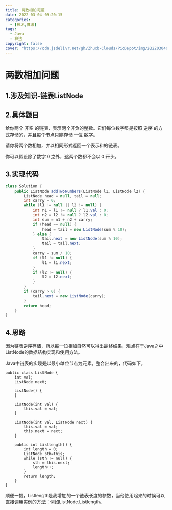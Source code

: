 ```yaml
---
title: 两数相加问题
date: 2022-03-04 09:20:15
categories:
  - [技术,算法]
tags: 
  - Java
  - 算法
copyright: false
cover: "https://cdn.jsdelivr.net/gh/Zhuxb-Clouds/PicDepot/img/202203040927706.jpg"
---
```

# 两数相加问题

## 1.涉及知识-链表ListNode

## 2.具体题目

给你两个 非空 的链表，表示两个非负的整数。它们每位数字都是按照 逆序 的方式存储的，并且每个节点只能存储 一位 数字。

请你将两个数相加，并以相同形式返回一个表示和的链表。

你可以假设除了数字 0 之外，这两个数都不会以 0 开头。

## 3.实现代码

```java
class Solution {
    public ListNode addTwoNumbers(ListNode l1, ListNode l2) {
        ListNode head = null, tail = null;
        int carry = 0;
        while (l1 != null || l2 != null) {
            int n1 = l1 != null ? l1.val : 0;
            int n2 = l2 != null ? l2.val : 0;
            int sum = n1 + n2 + carry;
            if (head == null) {
                head = tail = new ListNode(sum % 10);
            } else {
                tail.next = new ListNode(sum % 10);
                tail = tail.next;
            }
            carry = sum / 10;
            if (l1 != null) {
                l1 = l1.next;
            }
            if (l2 != null) {
                l2 = l2.next;
            }
        }
        if (carry > 0) {
            tail.next = new ListNode(carry);
        }
        return head;
    }
}
```

## 4.思路

因为链表逆序存储，所以每一位相加自然可以得出最终结果，难点在于Java之中ListNode的数据结构实现和使用方法。

Java中链表的实现是以最小单位节点为元素，整合出来的，代码如下。

```
public class ListNode {
    int val;
    ListNode next;

    ListNode() {
    }

    ListNode(int val) {
        this.val = val;
    }

    ListNode(int val, ListNode next) {
        this.val = val;
        this.next = next;
    }

    public int Listlength() {
        int length = 0;
        ListNode sth=this;
        while (sth != null) {
            sth = this.next;
            length++;
        }
        return length;
    }
}
```

顺便一提，Listlength是我增加的一个链表长度的参数，当他使用起来的时候可以直接调用实例的方法：例如ListNode.Listlength。

